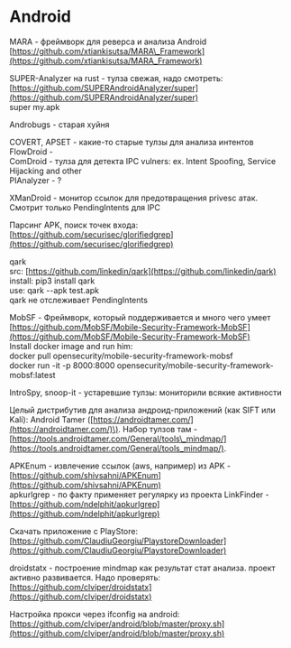 # Android

 MARA - фреймворк для реверса и анализа Android [https://github.com/xtiankisutsa/MARA\_Framework](https://github.com/xtiankisutsa/MARA_Framework)

SUPER-Analyzer на rust - тулза свежая, надо смотреть: [https://github.com/SUPERAndroidAnalyzer/super](https://github.com/SUPERAndroidAnalyzer/super)  
super my.apk

Androbugs - старая хуйня

COVERT, APSET - какие-то старые тулзы для анализа интентов   
FlowDroid -   
ComDroid - тулза для детекта IPC vulners: ex. Intent Spoofing, Service   
Hijacking and other   
PIAnalyzer - ?

XManDroid - монитор ссылок для предотвращения privesc атак. Смотрит только PendingIntents для IPC

 Парсинг APK, поиск точек входа: [https://github.com/securisec/glorifiedgrep](https://github.com/securisec/glorifiedgrep)

qark  
src: [https://github.com/linkedin/qark](https://github.com/linkedin/qark)  
install: pip3 install qark  
use: qark --apk test.apk  
qark не отслеживает PendingIntents

MobSF - Фреймворк, который поддерживается и много чего умеет  
[https://github.com/MobSF/Mobile-Security-Framework-MobSF](https://github.com/MobSF/Mobile-Security-Framework-MobSF)  
Install docker image and run him:  
docker pull opensecurity/mobile-security-framework-mobsf  
docker run -it -p 8000:8000 opensecurity/mobile-security-framework-mobsf:latest

IntroSpy, snoop-it - устаревшие тулзы: мониторили всякие активности

 Целый дистрибутив для анализа андроид-приложений \(как SIFT или Kali\): Android Tamer \([https://androidtamer.com/](https://androidtamer.com/)\). Набор тулзов там - [https://tools.androidtamer.com/General/tools\_mindmap/](https://tools.androidtamer.com/General/tools_mindmap/).

APKEnum - извлечение ссылок \(aws, например\) из APK - [https://github.com/shivsahni/APKEnum](https://github.com/shivsahni/APKEnum)   
apkurlgrep - по факту применяет регулярку из проекта LinkFinder - [https://github.com/ndelphit/apkurlgrep](https://github.com/ndelphit/apkurlgrep)

Скачать приложение с PlayStore: [https://github.com/ClaudiuGeorgiu/PlaystoreDownloader](https://github.com/ClaudiuGeorgiu/PlaystoreDownloader)

droidstatx - построение mindmap как результат стат анализа. проект активно развивается. Надо проверять: [https://github.com/clviper/droidstatx](https://github.com/clviper/droidstatx)

Настройка прокси через ifconfig на android: [https://github.com/clviper/android/blob/master/proxy.sh](https://github.com/clviper/android/blob/master/proxy.sh)









